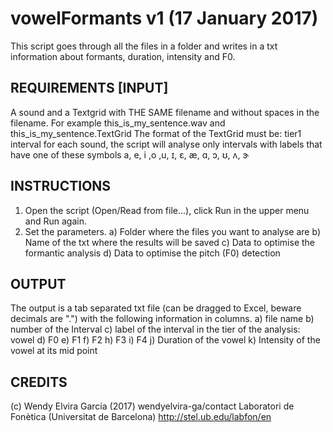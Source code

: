 

 # vowelFormants v1 (17 January 2017)
 This script goes through all the files in a folder and writes in a txt information about formants, duration, intensity and F0.

## REQUIREMENTS [INPUT]
A sound and a Textgrid with THE SAME filename and without spaces in the filename. For example this_is_my_sentence.wav and this_is_my_sentence.TextGrid
The format of the TextGrid must be: tier1 interval for each sound, the script will analyse only intervals with labels that have one of these symbols
a, e, i ,o ,u, ɪ, ɛ, æ, ɑ, ɔ, ʊ, ʌ, ɝ


## INSTRUCTIONS 
1. Open the script (Open/Read from file...), click Run in the upper menu and Run again. 
2. Set the parameters.
a) Folder where the files you want to analyse are
b) Name of the txt where the results will be saved
c) Data to optimise the formantic analysis
d) Data to optimise the pitch (F0) detection

## OUTPUT
The output is a tab separated txt file (can be dragged to Excel, beware decimals are ".") with the following information in columns.
a) file name
b) number of the Interval
c) label of the interval in the tier of the analysis: vowel
d) F0
e) F1
f) F2
h) F3
i) F4
j) Duration of the vowel
k) Intensity of the vowel at its mid point

## CREDITS
 (c) Wendy Elvira García (2017) wendyelvira-ga/contact
 Laboratori de Fonètica (Universitat de Barcelona) http://stel.ub.edu/labfon/en

